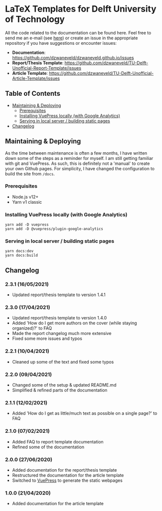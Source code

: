 # LaTeX Templates for Delft University of Technology

All the code related to the documentation can be found here. Feel free to send me an e-mail (see [here](https://dzwaneveld.github.io/about.html)) or create an issue in the appropriate repository if you have suggestions or encounter issues:

- **Documentation**: https://github.com/dzwaneveld/dzwaneveld.github.io/issues
- **Report/Thesis Template**: https://github.com/dzwaneveld/TU-Delft-Unofficial-Report-Template/issues
- **Article Template**: https://github.com/dzwaneveld/TU-Delft-Unofficial-Article-Template/issues

## Table of Contents

* [Maintaining & Deploying](#maintaining--deploying)
  + [Prerequisites](#prerequisites)
  + [Installing VuePress locally (with Google Analytics)](#installing-vuepress-locally-with-google-analytics)
  + [Serving in local server / building static pages](#serving-in-local-server--building-static-pages)
* [Changelog](#changelog)

## Maintaining & Deploying

As the time between maintenance is often a few months, I have written down some of the steps as a reminder for myself. I am still getting familiar with git and VuePress. As such, this is definitely not a 'manual' to create your own Github pages. For simplicity, I have changed the configuration to build the site from `/docs`.

### Prerequisites

- Node.js v12+
- Yarn v1 classic

### Installing VuePress locally (with Google Analytics)

````
yarn add -D vuepress
yarn add -D @vuepress/plugin-google-analytics
````

### Serving in local server / building static pages

````
yarn docs:dev
yarn docs:build
````

## Changelog

### 2.3.1 (16/05/2021)

* Updated report/thesis template to version 1.4.1

### 2.3.0 (17/04/2021)

* Updated report/thesis template to version 1.4.0
* Added 'How do I get more authors on the cover (while staying organized)?' to FAQ
* Made the report changelog much more extensive
* Fixed some more issues and typos

### 2.2.1 (10/04/2021)

* Cleaned up some of the text and fixed some typos

### 2.2.0 (09/04/2021)

* Changed some of the setup & updated README.md
* Simplified & refined parts of the documentation

### 2.1.1 (12/02/2021)

* Added 'How do I get as little/much text as possible on a single page?' to FAQ

### 2.1.0 (07/02/2021)

* Added FAQ to report template documentation
* Refined some of the documentation

### 2.0.0 (27/06/2020)

* Added documentation for the report/thesis template
* Restructured the documentation for the article template
* Switched to [VuePress](https://vuepress.vuejs.org/) to generate the static webpages

### 1.0.0 (21/04/2020)

* Added documentation for the article template
